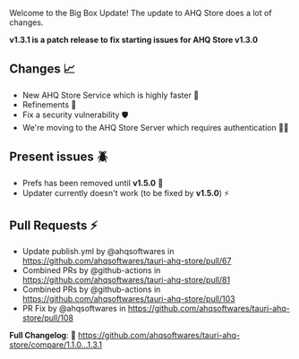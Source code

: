 Welcome to the Big Box Update! The update to AHQ Store does a lot of changes.

__v1.3.1 is a patch release to fix starting issues for AHQ Store v1.3.0__

## Changes 📈
- New AHQ Store Service which is highly faster 🚀
- Refinements 🔧
- Fix a security vulnerability 🛡️
- We're moving to the AHQ Store Server which requires authentication 🧑‍💻

## Present issues 🪲
- Prefs has been removed until **v1.5.0** 📝
- Updater currently doesn't work (to be fixed by **v1.5.0**) ⚡

## Pull Requests ⚡
* Update publish.yml by @ahqsoftwares in https://github.com/ahqsoftwares/tauri-ahq-store/pull/67
* Combined PRs by @github-actions in https://github.com/ahqsoftwares/tauri-ahq-store/pull/81
* Combined PRs by @github-actions in https://github.com/ahqsoftwares/tauri-ahq-store/pull/103
* PR Fix by @ahqsoftwares in https://github.com/ahqsoftwares/tauri-ahq-store/pull/108

**Full Changelog**: 📝 https://github.com/ahqsoftwares/tauri-ahq-store/compare/1.1.0...1.3.1
